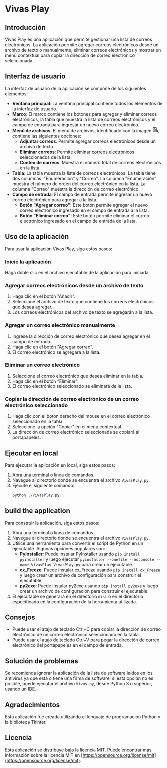 # Vivas Play

## Introducción
Vivas Play es una aplicación que permite gestionar una lista de correos electrónicos. La aplicación permite agregar correos electrónicos desde un archivo de texto o manualmente, eliminar correos electrónicos y mostrar un menú contextual para copiar la dirección de correo electrónico seleccionada.

## Interfaz de usuario
La interfaz de usuario de la aplicación se compone de los siguientes elementos:

- **Ventana principal**: La ventana principal contiene todos los elementos de la interfaz de usuario.
- **Marco**: El marco contiene los botones para agregar y eliminar correos electrónicos, la tabla que muestra la lista de correos electrónicos y el campo de entrada para ingresar un nuevo correo electrónico.
- **Menú de archivos**: El menú de archivos, identificado con la imagen ![clips](assets/image/clip_2891632.png), contiene las siguientes opciones:
    - **Adjuntar correos**: Permite agregar correos electrónicos desde un archivo de texto.
    - **Eliminar correos**: Permite eliminar correos electrónicos seleccionados de la lista.
    - **Conteo de correos**: Muestra el número total de correos electrónicos en la lista.
- **Tabla**: La tabla muestra la lista de correos electrónicos. La tabla tiene dos columnas: "Enumeración" y "Correo". La columna "Enumeración" muestra el número de orden del correo electrónico en la lista. La columna "Correo" muestra la dirección de correo electrónico.
- **Campo de entrada**: El campo de entrada permite ingresar un nuevo correo electrónico para agregar a la lista.
    - **Botón "Agregar correo"**: Este botón permite agregar el nuevo correo electrónico ingresado en el campo de entrada a la lista.
    - **Botón "Eliminar correo"**: Este botón permite eliminar el correo electrónico ingresado en el campo de entrada de la lista.

## Uso de la aplicación
Para usar la aplicación Vivas Play, siga estos pasos:

### Inicie la aplicación
Haga doble clic en el archivo ejecutable de la aplicación para iniciarla.

### Agregar correos electrónicos desde un archivo de texto
1. Haga clic en el botón "Añadir".
2. Seleccione el archivo de texto que contiene los correos electrónicos que desea agregar.
3. Los correos electrónicos del archivo de texto se agregarán a la lista.

### Agregar un correo electrónico manualmente
1. Ingrese la dirección de correo electrónico que desea agregar en el campo de entrada.
2. Haga clic en el botón "Agregar correo".
3. El correo electrónico se agregará a la lista.

### Eliminar un correo electrónico
1. Seleccione el correo electrónico que desea eliminar en la tabla.
2. Haga clic en el botón "Eliminar".
3. El correo electrónico seleccionado se eliminará de la lista.

### Copiar la dirección de correo electrónico de un correo electrónico seleccionado
1. Haga clic con el botón derecho del mouse en el correo electrónico seleccionado en la tabla.
2. Seleccione la opción "Copiar" en el menú contextual.
3. La dirección de correo electrónico seleccionada se copiará al portapapeles.

## Ejecutar en local
Para ejecutar la aplicación en local, siga estos pasos:
1. Abra una terminal o línea de comandos.
2. Navegue al directorio donde se encuentra el archivo `VivasPlay.py`.
3. Ejecute el siguiente comando:
    ```sh
    python .\VivasPlay.py
    ```

## build the application
Para construir la aplicación, siga estos pasos:
1. Abra una terminal o línea de comandos.
2. Navegue al directorio donde se encuentra el archivo `VivasPlay.py`.
3. Utilice una herramienta para convertir el script de Python en un ejecutable. Algunas opciones populares son:
    - **PyInstaller**: Puede instalar PyInstaller usando `pip install pyinstaller` y luego ejecutar `pyinstaller --onefile --noconsole --name VivasPlay VivasPlay.py` para crear un ejecutable.
    - **cx_Freeze**: Puede instalar cx_Freeze usando `pip install cx_Freeze` y luego crear un archivo de configuración para construir el ejecutable.
    - **py2exe**: Puede instalar py2exe usando `pip install py2exe` y luego crear un archivo de configuración para construir el ejecutable.
4. El ejecutable se generará en el directorio `dist` o en el directorio especificado en la configuración de la herramienta utilizada.

## Consejos
- Puede usar el atajo de teclado Ctrl+C para copiar la dirección de correo electrónico de un correo electrónico seleccionado en la tabla.
- Puede usar el atajo de teclado Ctrl+V para pegar la dirección de correo electrónico del portapapeles en el campo de entrada.

## Solución de problemas
Se recomienda ignorar la aplicación de la lista de software leídos en los antivirus ya que está o tiene una firma de software, si esta opción no es posible, puede ejecutar el archivo `Vivas.py`, desde Python 3 o superior, usando un IDE.

## Agradecimientos
Esta aplicación fue creada utilizando el lenguaje de programación Python y la biblioteca Tkinter.

## Licencia
Esta aplicación se distribuye bajo la licencia MIT. Puede encontrar más información sobre la licencia MIT en [https://opensource.org/license/mit](https://opensource.org/license/mit).